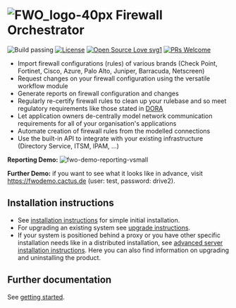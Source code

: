 # ![FWO_logo-40px](https://user-images.githubusercontent.com/19877770/123625365-fc10ca80-d80f-11eb-80bf-0a858149b1d9.png) Firewall Orchestrator

![Build passing](https://github.com/CactuseSecurity/firewall-orchestrator/workflows/Build/badge.svg)
[![License](https://img.shields.io/badge/License-Apache%202.0-blue.svg)](https://opensource.org/licenses/Apache-2.0)
[![Open Source Love svg1](https://github.com/ellerbrock/open-source-badges/blob/master/badges/open-source-v1/open-source.svg)](https://github.com/ellerbrock/open-source-badges/)
[![PRs Welcome](https://img.shields.io/badge/PRs-welcome-brightgreen.svg?style=flat-square)](http://makeapullrequest.com)

- Import firewall configurations (rules) of various brands (Check Point, Fortinet, Cisco, Azure, Palo  Alto, Juniper, Barracuda, Netscreen)
- Request changes on your firewall configuration using the versatile workflow module
- Generate reports on firewall configuration and changes
- Regularly re-certify firewall rules to clean up your rulebase and so meet regulatory requirements like those stated in [DORA](https://www.eiopa.europa.eu/digital-operational-resilience-act-dora_en)
- Let application owners de-centrally model network communication requirements for all of your organisation's applications
- Automate creation of firewall rules from the modelled connections
- Use the built-in API to integrate with your existing infrastructure (Directory Service, ITSM, IPAM, ...)

<b>Reporting Demo:</b>
![fwo-demo-reporting-vsmall](https://github.com/CactuseSecurity/firewall-orchestrator/assets/19877770/f9ffe37f-b059-44cf-b056-30a8f3e008a6)

<b>Further Demo:</b> if you want to see what it looks like in advance, visit <https://fwodemo.cactus.de> (user: test, password: drive2).

## Installation instructions

- See [installation instructions](documentation/installer/basic-installation.md) for simple initial installation.
- For upgrading an existing system see [upgrade instructions](documentation/installer/server-upgrade.md).
- If your system is positioned behind a proxy or you have other specific installation needs like in a distributed installation, see [advanced server installation instructions](documentation/installer/install-advanced.md). Here you can also find information on upgrading and uninstalling the product.

## Further documentation

See [getting started](documentation/get-started.MD).
